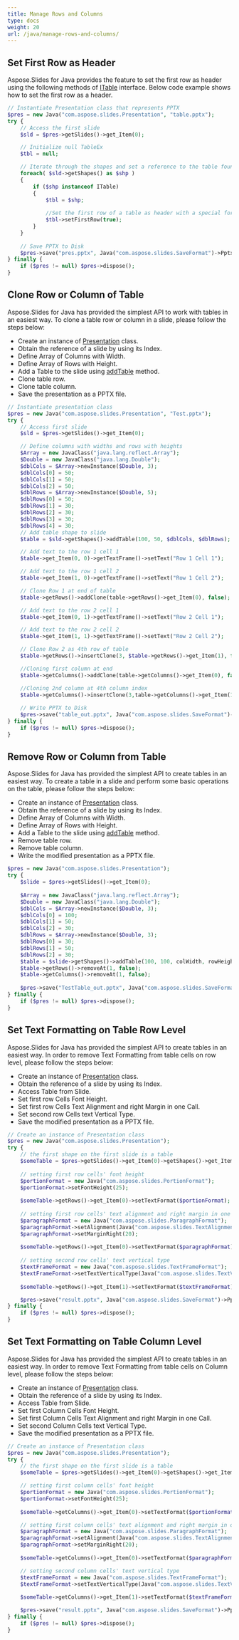 ```yaml
---
title: Manage Rows and Columns
type: docs
weight: 20
url: /java/manage-rows-and-columns/
---
```


## **Set First Row as Header**
Aspose.Slides for Java provides the feature to set the first row as header using the following methods of [ITable](https://apireference.aspose.com/slides/java/com.aspose.slides/ITable) interface. Below code example shows how to set the first row as a header.

```php
// Instantiate Presentation class that represents PPTX
$pres = new Java("com.aspose.slides.Presentation", "table.pptx");
try {
    // Access the first slide
    $sld = $pres->getSlides()->get_Item(0);

    // Initialize null TableEx
    $tbl = null;

    // Iterate through the shapes and set a reference to the table found
    foreach( $sld->getShapes() as $shp )
    {
        if ($shp instanceof ITable) 
        {
            $tbl = $shp;
            
            //Set the first row of a table as header with a special formatting.
            $tbl->setFirstRow(true);
        }
    }
    
    // Save PPTX to Disk
    $pres->save("pres.pptx", Java("com.aspose.slides.SaveFormat")->Pptx);
} finally {
    if ($pres != null) $pres->dispose();
}
```

## **Clone Row or Column of Table**
Aspose.Slides for Java has provided the simplest API to work with tables in an easiest way. To clone a table row or column in a slide, please follow the steps below:

- Create an instance of [Presentation](https://apireference.aspose.com/slides/java/com.aspose.slides/Presentation) class.
- Obtain the reference of a slide by using its Index.
- Define Array of Columns with Width.
- Define Array of Rows with Height.
- Add a Table to the slide using [addTable](https://apireference.aspose.com/slides/java/com.aspose.slides/IShapeCollection#addTable-float-float-double:A-double:A-) method.
- Clone table row.
- Clone table column.
- Save the presentation as a PPTX file.

```php
// Instantiate presentation class
$pres = new Java("com.aspose.slides.Presentation", "Test.pptx");
try {
    // Access first slide
    $sld = $pres->getSlides()->get_Item(0);

    // Define columns with widths and rows with heights
    $Array = new JavaClass("java.lang.reflect.Array");
    $Double = new JavaClass("java.lang.Double");
    $dblCols = $Array->newInstance($Double, 3);
    $dblCols[0] = 50;
    $dblCols[1] = 50;
    $dblCols[2] = 50;
    $dblRows = $Array->newInstance($Double, 5);
    $dblRows[0] = 50;
    $dblRows[1] = 30;
    $dblRows[2] = 30;
    $dblRows[3] = 30;
    $dblRows[4] = 30;
    // Add table shape to slide
    $table = $sld->getShapes()->addTable(100, 50, $dblCols, $dblRows);

    // Add text to the row 1 cell 1
    $table->get_Item(0, 0)->getTextFrame()->setText("Row 1 Cell 1");

    // Add text to the row 1 cell 2
    $table->get_Item(1, 0)->getTextFrame()->setText("Row 1 Cell 2");

    // Clone Row 1 at end of table
    $table->getRows()->addClone(table->getRows()->get_Item(0), false);

    // Add text to the row 2 cell 1
    $table->get_Item(0, 1)->getTextFrame()->setText("Row 2 Cell 1");

    // Add text to the row 2 cell 2
    $table->get_Item(1, 1)->getTextFrame()->setText("Row 2 Cell 2");

    // Clone Row 2 as 4th row of table
    $table->getRows()->insertClone(3, $table->getRows()->get_Item(1), false);

    //Cloning first column at end
    $table->getColumns()->addClone(table->getColumns()->get_Item(0), false);

    //Cloning 2nd column at 4th column index
    $table->getColumns()->insertClone(3,table->getColumns()->get_Item(1), false);
    
    // Write PPTX to Disk
    $pres->save("table_out.pptx", Java("com.aspose.slides.SaveFormat")->Pptx);
} finally {
    if ($pres != null) $pres->dispose();
}
```

## **Remove Row or Column from Table**
Aspose.Slides for Java has provided the simplest API to create tables in an easiest way. To create a table in a slide and perform some basic operations on the table, please follow the steps below:

- Create an instance of [Presentation](https://apireference.aspose.com/slides/java/com.aspose.slides/Presentation) class.
- Obtain the reference of a slide by using its Index.
- Define Array of Columns with Width.
- Define Array of Rows with Height.
- Add a Table to the slide using [addTable](https://apireference.aspose.com/slides/java/com.aspose.slides/IShapeCollection#addTable-float-float-double:A-double:A-) method.
- Remove table row.
- Remove table column.
- Write the modified presentation as a PPTX file.

```php
$pres = new Java("com.aspose.slides.Presentation");
try {
    $slide = $pres->getSlides()->get_Item(0);
    
    $Array = new JavaClass("java.lang.reflect.Array");
    $Double = new JavaClass("java.lang.Double");
    $dblCols = $Array->newInstance($Double, 3);
    $dblCols[0] = 100;
    $dblCols[1] = 50;
    $dblCols[2] = 30;
    $dblRows = $Array->newInstance($Double, 3);
    $dblRows[0] = 30;
    $dblRows[1] = 50;
    $dblRows[2] = 30;
    $table = $slide->getShapes()->addTable(100, 100, colWidth, rowHeight);
    $table->getRows()->removeAt(1, false);
    $table->getColumns()->removeAt(1, false);
    
    $pres->save("TestTable_out.pptx", Java("com.aspose.slides.SaveFormat")->Pptx);
} finally {
    if ($pres != null) $pres->dispose();
}
```

## **Set Text Formatting on Table Row Level**
Aspose.Slides for Java has provided the simplest API to create tables in an easiest way. In order to remove Text Formatting from table cells on row level, please follow the steps below:

- Create an instance of [Presentation](https://apireference.aspose.com/slides/java/com.aspose.slides/Presentation) class.
- Obtain the reference of a slide by using its Index.
- Access Table from Slide.
- Set first row Cells Font Height.
- Set first row Cells Text Alignment and right Margin in one Call.
- Set second row Cells text Vertical Type.
- Save the modified presentation as a PPTX file.

```php
// Create an instance of Presentation class
$pres = new Java("com.aspose.slides.Presentation");
try {
    // the first shape on the first slide is a table
    $someTable = $pres->getSlides()->get_Item(0)->getShapes()->get_Item(0); 
    
    // setting first row cells' font height
    $portionFormat = new Java("com.aspose.slides.PortionFormat");
    $portionFormat->setFontHeight(25);
	
    $someTable->getRows()->get_Item(0)->setTextFormat($portionFormat);
    
    // setting first row cells' text alignment and right margin in one call
    $paragraphFormat = new Java("com.aspose.slides.ParagraphFormat");
    $paragraphFormat->setAlignment(Java("com.aspose.slides.TextAlignment")->Right);
    $paragraphFormat->setMarginRight(20);
	
    $someTable->getRows()->get_Item(0)->setTextFormat($paragraphFormat);
    
    // setting second row cells' text vertical type
    $textFrameFormat = new Java("com.aspose.slides.TextFrameFormat");
    $textFrameFormat->setTextVerticalType(Java("com.aspose.slides.TextVerticalType")->Vertical);
	
    $someTable->getRows()->get_Item(1)->setTextFormat($textFrameFormat);

    $pres->save("result.pptx", Java("com.aspose.slides.SaveFormat")->Pptx);
} finally {
    if ($pres != null) $pres->dispose();
}
```

## **Set Text Formatting on Table Column Level**
Aspose.Slides for Java has provided the simplest API to create tables in an easiest way. In order to remove Text Formatting from table cells on Column level, please follow the steps below:

- Create an instance of [Presentation](https://apireference.aspose.com/slides/java/com.aspose.slides/Presentation) class.
- Obtain the reference of a slide by using its Index.
- Access Table from Slide.
- Set first Column Cells Font Height.
- Set first Column Cells Text Alignment and right Margin in one Call.
- Set second Column Cells text Vertical Type.
- Save the modified presentation as a PPTX file.

```php
// Create an instance of Presentation class
$pres = new Java("com.aspose.slides.Presentation");
try {
    // the first shape on the first slide is a table
    $someTable = $pres->getSlides()->get_Item(0)->getShapes()->get_Item(0)];

    // setting first column cells' font height
    $portionFormat = new Java("com.aspose.slides.PortionFormat");
    $portionFormat->setFontHeight(25);
	
    $someTable->getColumns()->get_Item(0)->setTextFormat($portionFormat);

    // setting first column cells' text alignment and right margin in one call
    $paragraphFormat = new Java("com.aspose.slides.ParagraphFormat");
    $paragraphFormat->setAlignment(Java("com.aspose.slides.TextAlignment")->Right);
    $paragraphFormat->setMarginRight(20);
	
    $someTable->getColumns()->get_Item(0)->setTextFormat($paragraphFormat);

    // setting second column cells' text vertical type
    $textFrameFormat = new Java("com.aspose.slides.TextFrameFormat");
    $textFrameFormat->setTextVerticalType(Java("com.aspose.slides.TextVerticalType")->Vertical);
	
    $someTable->getColumns()->get_Item(1)->setTextFormat($textFrameFormat);

    $pres->save("result.pptx", Java("com.aspose.slides.SaveFormat")->Pptx);
} finally {
    if ($pres != null) $pres->dispose();
}
```